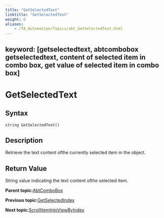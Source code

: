 ```yaml
--- 
title: "GetSelectedText"
linktitle: "GetSelectedText"
weight: 6
aliases: 
    - /TA_Automation/Topics/abt_GetSelectedText.html
---
```

keyword: [getselectedtext, abtcombobox getselectedtext, content of selected item in combo box, get value of selected item in combo box]
---

# GetSelectedText

## Syntax

`string GetSelectedText()`

## Description

Retrieve the text content ofthe currently selected item in the object.

## Return Value

String value indicating the text content ofthe selected item.

**Parent topic:**[AbtComboBox](/TA_Automation/Topics/abt_AbtComboBox.html)

**Previous topic:**[GetSelectedIndex](/TA_Automation/Topics/abt_GetSelectedIndex.html)

**Next topic:**[ScrollItemIntoViewByIndex](/TA_Automation/Topics/abt_ScrollItemIntoView_1.html)

